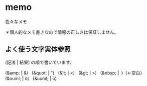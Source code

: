 # memo
色々なメモ

＊個人的なメモ書きなので情報の正しさは保証しません。

## よく使う文字実体参照

(記法 | 結果) の順で書いています。

(&amp;amp; | &amp;) &nbsp;
(&amp;quot; | &quot;) &nbsp;
(&amp;lt; | &lt;) &nbsp;
(&amp;gt; | &gt;) &nbsp;
(&amp;nbsp; | &nbsp;)（←空白） &nbsp;
(&amp;ouml; | &ouml;) &nbsp;
(&amp;uuml; | &uuml;)
